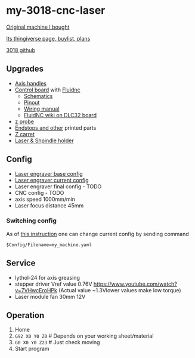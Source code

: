 # my-3018-cnc-laser

[Original machine I bought](https://aliexpress.ru/item/1005006562808373.html)

[Its thingiverse page, buylist, plans](https://www.thingiverse.com/thing:3508781)

[3018 github](https://github.com/MKme/3018)

## Upgrades

- [Axis handles](https://aliexpress.ru/item/32958606282.html)
- [Control board](https://aliexpress.ru/item/1005003183498253.html) with [Fluidnc](http://wiki.fluidnc.com/)
  - [Schematics](https://github.com/makerbase-mks/MKS-DLC32/blob/main/MKS-DLC32-main/hardware/MKS%20DLC32%20V2.1_003/MKS%20DLC32%20V2.1_003%20PIN.pdf)
  - [Pinout](https://github.com/makerbase-mks/MKS-DLC32/blob/main/MKS-DLC32-main/hardware/MKS%20DLC32%20V2.1_003/MKS%20DLC32%20V2.1_003%20PIN.pdf)
  - [Wiring manual](https://github.com/makerbase-mks/MKS-DLC32/blob/main/MKS-DLC32-main/doc/DLC32%20wiring%20manual.pdf)
  - [FluidNC wiki on DLC32 board](http://wiki.fluidnc.com/en/hardware/3rd-party/MKS_DLC32)
- [z probe](https://aliexpress.ru/item/1005005754638114.html?)
- [Endstops and other](https://www.thingiverse.com/thing:2796202) printed parts
- [Z carret](https://www.printables.com/model/367235-z-axis-modular-support-cnc-3018)
- [Laser & Shpindle holder](https://www.printables.com/model/367237-modular-spindle-and-laser-holder-for-cnc3018)

## Config

- [Laser engraver base config](https://github.com/bdring/fluidnc-config-files/blob/main/official/MKS_DLC32_v21_laser.yaml)
- [Laser engraver current config](MKS_DLC32_v21_laser.yaml)
- Laser engraver final config - TODO
- CNC config - TODO
- axis speed 1000mm/min
- Laser focus distance 45mm

### Switching config
As of [this instruction](http://wiki.fluidnc.com/en/config/overview)
one can change current config by sending command

```
$Config/Filename=my_machine.yaml
```

## Service

- lythol-24 for axis greasing
- stepper driver Vref value 0.76V https://www.youtube.com/watch?v=7VHwcEroHPk (Actual value ~1.3Vlower values make low torque)
- Laser module fan 30mm 12V

## Operation

1. Home
2. ``G92 X0 Y0 Z0``  # Depends on your working sheet/material
3. ``G0 X0 Y0 Z23``  # Just check moving
4. Start program

